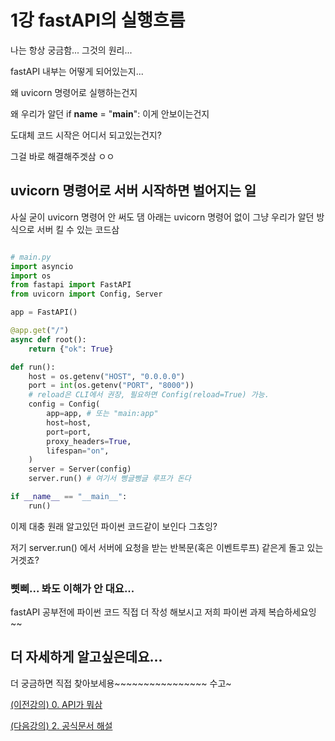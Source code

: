 # 1강 fastAPI의 실행흐름

나는 항상 궁금함... 그것의 원리...

fastAPI 내부는 어떻게 되어있는지...

왜 uvicorn 명령어로 실행하는건지

왜 우리가 알던 if __name__ = "__main__": 이게 안보이는건지

도대체 코드 시작은 어디서 되고있는건지?

그걸 바로 해결해주겟삼 ㅇㅇ

## uvicorn 명령어로 서버 시작하면 벌어지는 일

사실 굳이 uvicorn 명령어 안 써도 댐
아래는 uvicorn 명령어 없이 그냥 우리가 알던 방식으로 서버 킬 수 있는 코드삼

```python

# main.py
import asyncio
import os
from fastapi import FastAPI
from uvicorn import Config, Server

app = FastAPI()

@app.get("/")
async def root():
	return {"ok": True}

def run():
	host = os.getenv("HOST", "0.0.0.0")
	port = int(os.getenv("PORT", "8000"))
	# reload은 CLI에서 권장, 필요하면 Config(reload=True) 가능.
	config = Config(
		app=app, # 또는 "main:app"
		host=host,
		port=port,
		proxy_headers=True,
		lifespan="on",
	)
	server = Server(config)
	server.run() # 여기서 삥글삥글 루프가 돈다

if __name__ == "__main__":
	run()

```
이제 대충 원래 알고있던 파이썬 코드같이 보인다 그쵸잉?

저기 server.run() 에서 서버에 요청을 받는 반복문(혹은 이벤트루프) 같은게 돌고 있는거겟죠?

### 삣삐... 봐도 이해가 안 대요...

fastAPI 공부전에 파이썬 코드 직접 더 작성 해보시고 저희 파이썬 과제 복습하세요잉~~

## 더 자세하게 알고싶은데요...

더 궁금하면 직접 찾아보세용~~~~~~~~~~~~~~~~ 수고~

[(이전강의) 0. API가 뭐삼 ](0.md)

[(다음강의) 2. 공식문서 해설](2.md)
